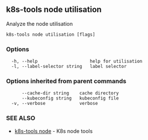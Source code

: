 ## k8s-tools node utilisation

Analyze the node utilisation

```
k8s-tools node utilisation [flags]
```

### Options

```
  -h, --help                    help for utilisation
  -l, --label-selector string   label selector
```

### Options inherited from parent commands

```
      --cache-dir string    cache directory
      --kubeconfig string   kubeconfig file
  -v, --verbose             verbose
```

### SEE ALSO

* [k8s-tools node](k8s-tools_node.md)	 - K8s node tools

